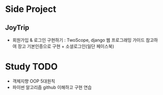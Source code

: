 # Side Project
## JoyTrip
 - 회원가입 & 로그인 구현하기
 : TwoScope, django 웹 프로그래밍 가이드 참고하여 장고 기본인증으로 구현 + 소셜로그인(일단 페이스북)

# Study TODO
- 객체지향 OOP 5대원칙
- 파이썬 알고리즘 github 이해하고 구현 연습